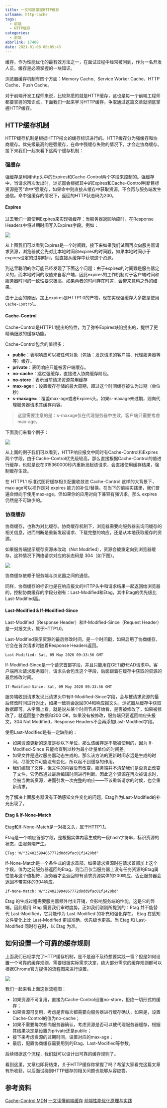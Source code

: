 ```yaml
---
title: 一文彻底掌握HTTP缓存
urlname: http-cache
tags:
  - 前端
  - HTTP缓存
categories:
  - 前端
abbrlink: 17468
date: 2021-01-08 00:05:43
---
```


缓存，作为性能优化的最有效方法之一，在面试过程中经常被问到，作为一名开发人员，缓存是必须掌握的一块知识。

浏览器缓存机制有四个方面：Memory Cache、Service Worker Cache、HTTP Cache、Push Cache。

对于前端开发工程师来说，比较熟悉的就是HTTP缓存，这也是每一个前端工程师都要掌握的知识点，下面我们一起来学习HTTP缓存，争取通过这篇文章就彻底掌握HTTP缓存。


## HTTP缓存机制
HTTP缓存机制是根据HTTP报文的缓存标识进行的。HTTP缓存分为强缓存和协商缓存。优先级最高的是强缓存，在命中强缓存失败的情况下，才会走协商缓存。接下来我们一起来看下这两个缓存机制：

### 强缓存
强缓存是利用http头中的Expires和Cache-Control两个字段来控制的。强缓存中，当请求再次发出时，浏览器会根据其中的Expires和Cache-Control判断目标资源是否“命中”强缓存，如果命中则直接从缓存中获取资源，不会再与服务端发生通信。命中强缓存的情况下，返回的HTTP状态码为200。

#### Expires

过去我们一直使用Expires来实现强缓存：当服务器返回响应时，在Response Headers中将过期时间写入Expires字段。例如：

![](https://gitee.com/HanpengChen/blog-images/raw/master/blogImages/2021/spring/20210107112445.png)

从上图我们可以看到Expires是一个时间戳，接下来如果我们试图再次向服务器请求资源，浏览器就会先对比本地时间和expires的时间戳，如果本地时间小于expires设定的过期时间，就直接从缓存中获取这个资源。

到这里聪明的你可能已经发现了下面这个问题：由于expires的时间戳是服务器定义的，而本地时间的取值来自客户端，因此expires的工作机制对于客户端时间和服务器时间的一致性要求极高，如果两者的时间存在时差，会带来意料之外的结果。

由于上面的原因，加上expires是HTTP1.0的产物，现在实现强缓存大多数是使用`Cache-Control`。


#### Cache-Control
Cache-Control是HTTP1.1提出的特性，为了弥补Expires缺陷提出的，提供了更精确细致的缓存功能。

Cache-Control包含的值很多：

- **public**：表明响应可以被任何对象（包括：发送请求的客户端、代理服务器等等）缓存。
- **private**：表明响应只能被客户端缓存。
- **no-cache**：跳过强缓存，直接进入协商缓存阶段。
- **no-store**：表示当前请求资源禁用缓存
- **max-age=<seconds>**：设置缓存存储的最大周期，超过这个时间缓存被认为过期（单位秒）
- **s-maxage=<seconds>**：覆盖max-age或者Expires头。如果s-maxage未过期，则向代理服务器请求其缓存内容。

> 这里需要注意的是：s-maxage仅在代理服务器中生效，客户端只需要考虑max-age。

下面我们来看个例子：

![](https://gitee.com/HanpengChen/blog-images/raw/master/blogImages/2021/spring/20210107140339.png)

从上面的例子我们可以看到，HTTP响应报文中同时有Cache-Control和Expires两个字段，由于Cache-Control优先级较高，那么直接根据Cache-Control的值进行缓存，也就是说在315360000秒内重新发起该请求，会直接使用缓存结果，强制缓存生效。


在 HTTP1.1 标准试图将缓存相关配置收敛进 Cache-Control 这样的大背景下， max-age可以视作是对 expires 能力的补位/替换。在当下的前端实践里，我们普遍会倾向于使用max-age。但如果你的应用对向下兼容有强诉求，那么 expires 仍然是不可缺少的。



### 协商缓存
协商缓存，也称为对比缓存。协商缓存机制下，浏览器需要向服务器去询问缓存的相关信息，进而判断是重新发起请求、下载完整的响应，还是从本地获取缓存的资源。

如果服务端提示缓存资源未改动（Not Modified），资源会被重定向到浏览器缓存，这种情况下网络请求对应的状态码是 304（如下图）。

![](https://gitee.com/HanpengChen/blog-images/raw/master/blogImages/2021/spring/20210107112113.png)

协商缓存依赖于服务端与浏览器之间的通信。

同样，协商缓存的标识也是在响应报文的HTTP头中和请求结果一起返回给浏览器的，控制协商缓存的字段分别有：Last-Modified和Etag，其中Etag的优先级比Last-Modified高。

#### Last-Modified & If-Modified-Since
Last-Modified（Response Header）和If-Modified-Since（Request Header）是一对报文头，属于HTTP1.0。

Last-Modified表示资源的最后修改时间，是一个时间戳，如果启用了协商缓存，它会在首次请求时随着Response Headers返回。
```
Last-Modified: Sat, 09 May 2020 09:33:56 GMT
```

If-Modified-Since是一个请求首部字段，并且只能用在GET或HEAD请求中。客户端再次请求服务器时，请求头会包含这个字段，后面跟着在缓存中获取的资源的最后修改时间。

```
If-Modified-Since: Sat, 09 May 2020 09:33:56 GMT
```

服务端收到请求发现此请求头中有If-Modified-Since字段，会与被请求资源的最后修改时间进行对比，如果一致则会返回304和响应报文头，浏览器从缓存中获取数据即可。从字面上看，就是说从某个时间节点开始看，是否被修改了，如果被修改了，就返回整个数据和200 OK，如果没有被修改，服务端只要返回响应头报文，304 Not Modified，Response Headers不会再添加Last-Modified字段。

使用Last-Modified是有一定缺陷的：
- 如果资源更新的速度是秒以下单位，那么该缓存是不能被使用的，因为 If-Modified-Since 只能检查到以秒为最小计量单位的时间差。
- 如果文件是通过服务器动态生成的，那么该方法的更新时间永远是生成的时间，尽管文件可能没有变化，所以起不到缓存的作用。
- 我们编辑了文件，但文件的内容没有改变。服务端并不清楚我们是否真正改变了文件，它仍然通过最后编辑时间进行判断。因此这个资源在再次被请求时，会被当做新资源，进而引发一次完整的响应——不该重新请求的时候，也会重新请求。

为了解决上面服务器没有正确感知文件变化的问题，Etag作为Last-Modified的补充出现了。


#### Etag & If-None-Match
Etag和If-None-Match是一对报文头，属于HTTP1.1。

Etag是一个响应首部字段，是根据实体内容生成的一段hash字符串，标识资源的状态，由服务端产生。
```
ETag: W/"324023994867772d0dd9fac01f1420bd"
```

If-None-Match是一个条件式的请求首部，如果请求资源时在请求首部加上这个字段，值为之前服务器返回的Etag，则当且仅当服务器上没有任务资源的Etag属性值与这个值相符，服务器才会返回带有请求资源实体的200响应，否正服务器会返回不带实体的304响应。
```
If-None-Match: W/"324023994867772d0dd9fac01f1420bd"
```

Etag 的生成过程需要服务器额外付出开销，会影响服务端的性能，这是它的弊端。因此启用 Etag 需要我们审时度势。正如我们刚刚所提到的：Etag 并不能替代 Last-Modified，它只能作为 Last-Modified 的补充和强化存在。 Etag 在感知文件变化上比 Last-Modified 更加准确，优先级也更高。当 Etag 和 Last-Modified 同时存在时，以 Etag 为准。


## 如何设置一个可靠的缓存规则

上面我们已经学完了HTTP缓存机制，是不是迫不及待想要实践一番？但是如何设置一个可靠的缓存规则，需要根据实际需求决定，绝大部分需求的缓存规则都可以根据Chrome官方提供的流程图来进行设置。

![](https://gitee.com/HanpengChen/blog-images/raw/master/blogImages/2021/spring/20210107155629.png)

我们一起来看上面这张流程图：

- 如果资源不可复用，直接为Cache-Control设置no-store，拒绝一切形式的缓存；
- 如果资源可复用，考虑是否每次都需要向服务器进行缓存确认，如果是，设置Cache-Control的值为no-cache；
- 如果不需要每次都向服务器确认，考虑资源是否可以被代理服务器缓存，根据其结果决定是设置为private还是public；
- 接下来考虑资源的过期时间，设置对应的max-age；
- 最后，配置协商缓存需要用到的Etag、Last-Modified等参数。

后续根据这个流程，我们就可以设计出可靠的缓存规则了。

看到这里，文章也即将结束，关于HTTP缓存你掌握了吗？希望大家看完这篇文章有所收获，以后面试碰到HTTP缓存的相关问题也能够从容应答。

## 参考资料
[Cache-Control MDN](https://developer.mozilla.org/zh-CN/docs/Web/HTTP/Headers/Cache-Control)
[一文读懂前端缓存](https://juejin.cn/post/6844903747357769742#heading-6)
[前端性能优化原理与实践](https://juejin.cn/book/6844733750048210957/section/6844733750106931214)
